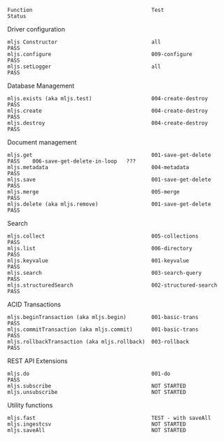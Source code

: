 
    Function                                      Test                  Status
Driver configuration

    mljs Constructor                              all                   PASS
    mljs.configure                                009-configure         PASS
    mljs.setLogger                                all                   PASS

Database Management

    mljs.exists (aka mljs.test)                   004-create-destroy    PASS
    mljs.create                                   004-create-destroy    PASS
    mljs.destroy                                  004-create-destroy    PASS

Document management

    mljs.get                                      001-save-get-delete   PASS    006-save-get-delete-in-loop   ???
    mljs.metadata                                 004-metadata          PASS
    mljs.save                                     001-save-get-delete   PASS
    mljs.merge                                    005-merge             PASS
    mljs.delete (aka mljs.remove)                 001-save-get-delete   PASS

Search

    mljs.collect                                  005-collections       PASS
    mljs.list                                     006-directory         PASS
    mljs.keyvalue                                 001-keyvalue          PASS
    mljs.search                                   003-search-query      PASS
    mljs.structuredSearch                         002-structured-search PASS

ACID Transactions

    mljs.beginTransaction (aka mljs.begin)        001-basic-trans       PASS
    mljs.commitTransaction (aka mljs.commit)      001-basic-trans       PASS
    mljs.rollbackTransaction (aka mljs.rollback)  003-rollback          PASS

REST API Extensions

    mljs.do                                       001-do                PASS
    mljs.subscribe                                NOT STARTED
    mljs.unsubscribe                              NOT STARTED

Utility functions

    mljs.fast                                     TEST - with saveAll
    mljs.ingestcsv                                NOT STARTED
    mljs.saveAll                                  NOT STARTED
